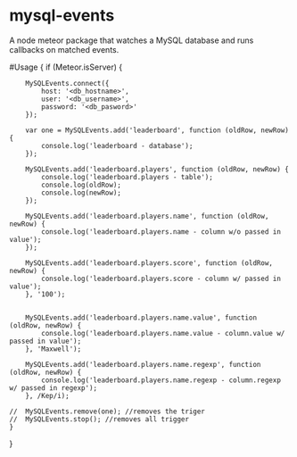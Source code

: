 # mysql-events
A node meteor package that watches a MySQL database and runs callbacks on matched events.

#Usage
{
	if (Meteor.isServer) {
	
		MySQLEvents.connect({
			host: '<db_hostname>',
			user: '<db_username>',
			password: '<db_pasword>'
		});
	
		var one = MySQLEvents.add('leaderboard', function (oldRow, newRow) {
			console.log('leaderboard - database');
		});
	
		MySQLEvents.add('leaderboard.players', function (oldRow, newRow) {
			console.log('leaderboard.players - table');
			console.log(oldRow);
			console.log(newRow);
		});
	
		MySQLEvents.add('leaderboard.players.name', function (oldRow, newRow) {
			console.log('leaderboard.players.name - column w/o passed in value');
		});
	
		MySQLEvents.add('leaderboard.players.score', function (oldRow, newRow) {
			console.log('leaderboard.players.score - column w/ passed in value');
		}, '100');
	
	
		MySQLEvents.add('leaderboard.players.name.value', function (oldRow, newRow) {
			console.log('leaderboard.players.name.value - column.value w/ passed in value');
		}, 'Maxwell');
	
		MySQLEvents.add('leaderboard.players.name.regexp', function (oldRow, newRow) {
			console.log('leaderboard.players.name.regexp - column.regexp w/ passed in regexp');
		}, /Kep/i);
	
	//	MySQLEvents.remove(one); //removes the triger
	//	MySQLEvents.stop(); //removes all trigger
	}
}